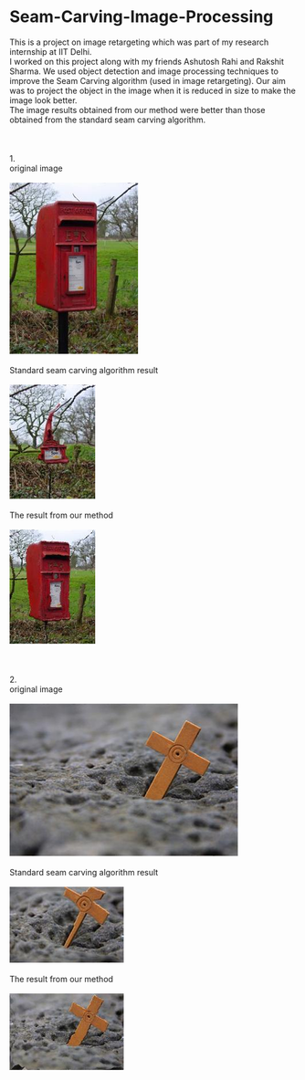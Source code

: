 # Seam-Carving-Image-Processing
This is a project on image retargeting which was part of my research internship at IIT Delhi.<br>
I worked on this project along with my friends Ashutosh Rahi and Rakshit Sharma. We used object detection and image processing techniques to improve the Seam Carving algorithm (used in image retargeting). Our aim was to project the object in the image when it is reduced in size to make the image look better.<br>
The image results obtained from our method were better than those obtained from the standard seam carving algorithm.<br><br><br><br>
1.<br>
original image <br><br>
<img src="0_0_272e.jpg"><br><br>
Standard seam carving algorithm result<br><br>
<img src="0_0_272a.jpg"><br><br>
The result from our method<br><br>
<img src="0_0_272o.jpg"><br><br><br><br>
2.<br>
original image <br><br>
<img src="0_3_3654.jpg"><br><br>
Standard seam carving algorithm result<br><br>
<img src="0_3_3654f.jpg"><br><br>
The result from our method<br><br>
<img src="0_3_3654o.jpg"><br><br>
